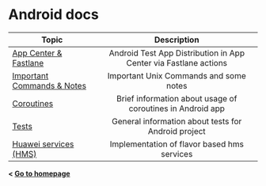 # Android docs

|Topic|Description|
|---|:---:|
|[App Center & Fastlane](/android/appcenter_fastlane)|Android Test App Distribution in App Center via Fastlane actions|
|[Important Commands & Notes](/android/important_commands)|Important Unix Commands and some notes|
|[Coroutines](/android/coroutines)|Brief information about usage of coroutines in Android app|
|[Tests](/android/tests)|General information about tests for Android project|
|[Huawei services (HMS)](/android/hms_and_gms_services)|Implementation of flavor based hms services|

**< [Go to homepage](/)**

